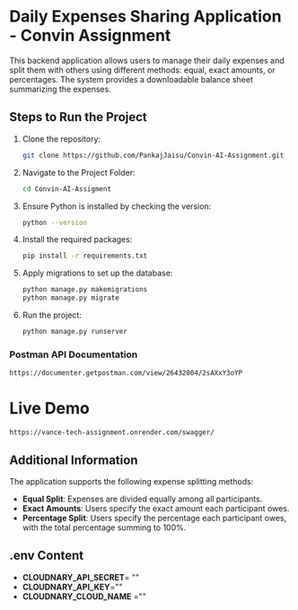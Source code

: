 # Daily Expenses Sharing Application - Convin Assignment

This backend application allows users to manage their daily expenses and split them with others using different methods: equal, exact amounts, or percentages. The system provides a downloadable balance sheet summarizing the expenses.

## Steps to Run the Project

1. Clone the repository:
    ```bash
    git clone https://github.com/PankajJaisu/Convin-AI-Assignment.git
    ```

2. Navigate to the Project Folder:
    ```bash
    cd Convin-AI-Assigment
    ```

3. Ensure Python is installed by checking the version:
    ```bash
    python --version
    ```

4. Install the required packages:
    ```bash
    pip install -r requirements.txt
    ```

5. Apply migrations to set up the database:
    ```bash
    python manage.py makemigrations
    python manage.py migrate
    ```


6. Run the project:
    ```bash
    python manage.py runserver
    ```



### Postman API Documentation
```
https://documenter.getpostman.com/view/26432004/2sAXxY3oYP
```

# Live Demo 

```
https://vance-tech-assignment.onrender.com/swagger/
```
## Additional Information

The application supports the following expense splitting methods:

- **Equal Split**: Expenses are divided equally among all participants.
- **Exact Amounts**: Users specify the exact amount each participant owes.
- **Percentage Split**: Users specify the percentage each participant owes, with the total percentage summing to 100%.


## .env Content

- **CLOUDNARY_API_SECRET**= ""
- **CLOUDNARY_API_KEY**=""
- **CLOUDNARY_CLOUD_NAME** =""



